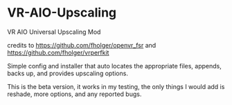 # VR-AIO-Upscaling
VR AIO Universal Upscaling Mod

credits to https://github.com/fholger/openvr_fsr
and https://github.com/fholger/vrperfkit

Simple config and installer that auto locates the appropriate files, appends, backs up, and provides upscaling options. 

This is the beta version, it works in my testing, the only things I would add is reshade, more options, and any reported bugs.
